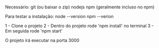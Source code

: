 Necessário: 
  git (ou baixar o zip)
  nodejs
  npm (geralmente incluso no npm)

Para testar a instalação:
  node --version
  npm --verion

1 - Clone o projeto
2 - Dentro do projeto rode 'npm install' no terminal 
3 - Em seguida rode 'npm start'

O projeto irá executar na porta 3000